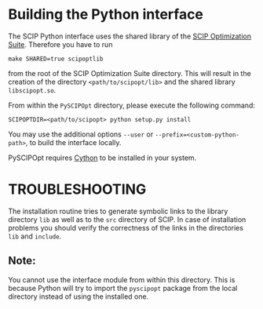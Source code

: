 Building the Python interface
=============================

The SCIP Python interface uses the shared library of the [SCIP Optimization Suite](http://scip.zib.de/).
Therefore you have to run

    make SHARED=true scipoptlib

from the root of the SCIP Optimization Suite directory. This will result in the creation of the directory `<path/to/scipopt/lib>` and the shared library `libscipopt.so`.

From within the `PySCIPOpt` directory, please execute the following command:

    SCIPOPTDIR=<path/to/scipopt> python setup.py install

You may use the additional options `--user` or `--prefix=<custom-python-path>`, to build the interface locally.

PySCIPOpt requires [Cython](http://cython.org/) to be installed in your system.

TROUBLESHOOTING
===============

The installation routine tries to generate symbolic links to the library directory `lib` as well as to the `src` directory of SCIP. In case of installation problems you should verify the correctness of the links in the directories `lib` and `include`.

Note:
-----

You cannot use the interface module from within this directory. This is because Python will try to import the `pyscipopt` package from the local directory instead of using the installed one.
